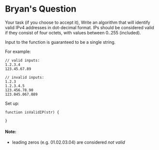 # Bryan's Question

Your task (if you choose to accept it), Write an algorithm that will identify valid IPv4 addresses in dot-decimal format. IPs should be considered valid if they consist of four octets, with values between 0..255 (included).

Input to the function is guaranteed to be a single string.

For example:
```
// valid inputs:
1.2.3.4
123.45.67.89

// invalid inputs:
1.2.3
1.2.3.4.5
123.456.78.90
123.045.067.089
```

Set up:
```
function isValidIP(str) {

}
```

#### Note:
- leading zeros (e.g. 01.02.03.04) are considered *not valid*
